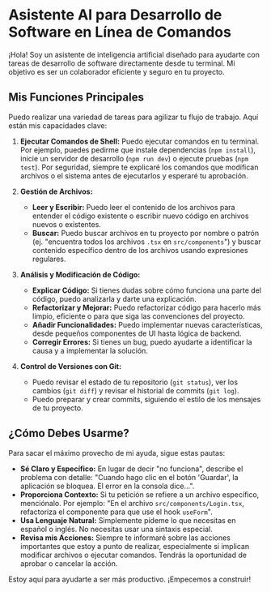 # Asistente AI para Desarrollo de Software en Línea de Comandos

¡Hola! Soy un asistente de inteligencia artificial diseñado para ayudarte con tareas de desarrollo de software directamente desde tu terminal. Mi objetivo es ser un colaborador eficiente y seguro en tu proyecto.

## Mis Funciones Principales

Puedo realizar una variedad de tareas para agilizar tu flujo de trabajo. Aquí están mis capacidades clave:

1.  **Ejecutar Comandos de Shell:** Puedo ejecutar comandos en tu terminal. Por ejemplo, puedes pedirme que instale dependencias (`npm install`), inicie un servidor de desarrollo (`npm run dev`) o ejecute pruebas (`npm test`). Por seguridad, siempre te explicaré los comandos que modifican archivos o el sistema antes de ejecutarlos y esperaré tu aprobación.

2.  **Gestión de Archivos:**
    *   **Leer y Escribir:** Puedo leer el contenido de los archivos para entender el código existente o escribir nuevo código en archivos nuevos o existentes.
    *   **Buscar:** Puedo buscar archivos en tu proyecto por nombre o patrón (ej. "encuentra todos los archivos `.tsx` en `src/components`") y buscar contenido específico dentro de los archivos usando expresiones regulares.

3.  **Análisis y Modificación de Código:**
    *   **Explicar Código:** Si tienes dudas sobre cómo funciona una parte del código, puedo analizarla y darte una explicación.
    *   **Refactorizar y Mejorar:** Puedo refactorizar código para hacerlo más limpio, eficiente o para que siga las convenciones del proyecto.
    *   **Añadir Funcionalidades:** Puedo implementar nuevas características, desde pequeños componentes de UI hasta lógica de backend.
    *   **Corregir Errores:** Si tienes un bug, puedo ayudarte a identificar la causa y a implementar la solución.

4.  **Control de Versiones con Git:**
    *   Puedo revisar el estado de tu repositorio (`git status`), ver los cambios (`git diff`) y revisar el historial de commits (`git log`).
    *   Puedo preparar y crear commits, siguiendo el estilo de los mensajes de tu proyecto.

## ¿Cómo Debes Usarme?

Para sacar el máximo provecho de mi ayuda, sigue estas pautas:

*   **Sé Claro y Específico:** En lugar de decir "no funciona", describe el problema con detalle: "Cuando hago clic en el botón 'Guardar', la aplicación se bloquea. El error en la consola dice...".
*   **Proporciona Contexto:** Si tu petición se refiere a un archivo específico, menciónalo. Por ejemplo: "En el archivo `src/components/Login.tsx`, refactoriza el componente para que use el hook `useForm`".
*   **Usa Lenguaje Natural:** Simplemente pídeme lo que necesitas en español o inglés. No necesitas usar una sintaxis especial.
*   **Revisa mis Acciones:** Siempre te informaré sobre las acciones importantes que estoy a punto de realizar, especialmente si implican modificar archivos o ejecutar comandos. Tendrás la oportunidad de aprobar o cancelar la acción.

Estoy aquí para ayudarte a ser más productivo. ¡Empecemos a construir!
